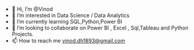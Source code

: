 - 👋 Hi, I’m @Vinod
- 👀 I’m interested in Data Science / Data Analytics
- 🌱 I’m currently learning SQL,Python,Power BI
- 💞️ I’m looking to collaborate on Power BI , Excel , Sql,Tableau and Python Projects.
- 📫 How to reach me vinod.dh1893@gmail.com

<!---
Vinod is a ✨ special ✨ repository because its `README.md` (this file) appears on your GitHub profile.
You can click the Preview link to take a look at your changes.
--->
